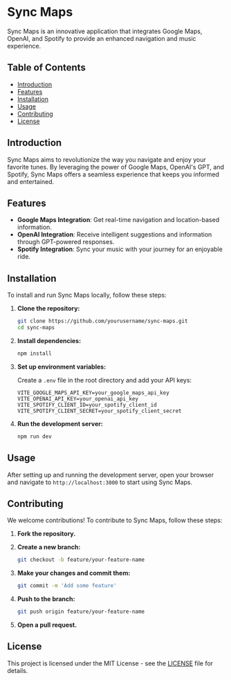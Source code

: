 # Sync Maps

Sync Maps is an innovative application that integrates Google Maps, OpenAI, and Spotify to provide an enhanced navigation and music experience.

## Table of Contents

- [Introduction](#introduction)
- [Features](#features)
- [Installation](#installation)
- [Usage](#usage)
- [Contributing](#contributing)
- [License](#license)

## Introduction

Sync Maps aims to revolutionize the way you navigate and enjoy your favorite tunes. By leveraging the power of Google Maps, OpenAI's GPT, and Spotify, Sync Maps offers a seamless experience that keeps you informed and entertained.

## Features

- **Google Maps Integration**: Get real-time navigation and location-based information.
- **OpenAI Integration**: Receive intelligent suggestions and information through GPT-powered responses.
- **Spotify Integration**: Sync your music with your journey for an enjoyable ride.

## Installation

To install and run Sync Maps locally, follow these steps:

1. **Clone the repository:**

    ```bash
    git clone https://github.com/yourusername/sync-maps.git
    cd sync-maps
    ```

2. **Install dependencies:**

    ```bash
    npm install
    ```

3. **Set up environment variables:**

    Create a `.env` file in the root directory and add your API keys:

    ```plaintext
    VITE_GOOGLE_MAPS_API_KEY=your_google_maps_api_key
    VITE_OPENAI_API_KEY=your_openai_api_key
    VITE_SPOTIFY_CLIENT_ID=your_spotify_client_id
    VITE_SPOTIFY_CLIENT_SECRET=your_spotify_client_secret
    ```

4. **Run the development server:**

    ```bash
    npm run dev
    ```

## Usage

After setting up and running the development server, open your browser and navigate to `http://localhost:3000` to start using Sync Maps.

## Contributing

We welcome contributions! To contribute to Sync Maps, follow these steps:

1. **Fork the repository.**
2. **Create a new branch:**

    ```bash
    git checkout -b feature/your-feature-name
    ```

3. **Make your changes and commit them:**

    ```bash
    git commit -m 'Add some feature'
    ```

4. **Push to the branch:**

    ```bash
    git push origin feature/your-feature-name
    ```

5. **Open a pull request.**

## License

This project is licensed under the MIT License - see the [LICENSE](LICENSE) file for details.
